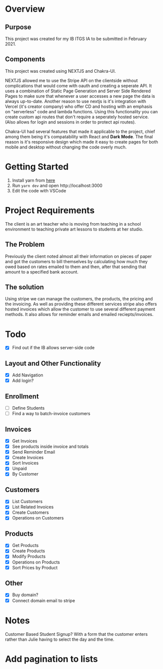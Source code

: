 # Overview

## Purpose

This project was created for my IB ITGS IA to be submitted in February 2021.


## Components

This project was created using NEXTJS and Chakra-UI.

NEXTJS allowed me to use the Stripe API on the clientside without complications that would come with oauth and creating a seperate API. It uses a combination of Static Page Generation and Server Side Rendered Pages to make sure that whenever a user accesses a new page the data is always up-to-date. 
Another reason to use nextjs is it's integration with Vercel (it's creator company) who offer CD and hosting with an emphasis on "serverless" code and lambda functions. Using this functionality you can create custom api routes that don't require a seperately hosted service. (Also allows for login and sessions in order to protect api routes).

Chakra-UI had several features that made it applicable to the project, chief among them being it's compatability with React and **Dark Mode**. The final reason is it's responsive design which made it easy to create pages for both mobile and desktop without changing the code overly much. 

# Getting Started

1. Install yarn from [here](https://classic.yarnpkg.com/en/docs/install) 
2. Run `yarn dev` and open http://localhost:3000
3. Edit the code with VSCode

# Project Requirements

The client is an art teacher who is moving from teaching in a school environment to teaching private art lessons to students at her studio. 

## The Problem

Previously the client noted almost all their information on pieces of paper and got the customers to bill themselves by calculating how much they owed based on rates emailed to them and then, after that sending that amount to a specified bank account.

## The solution

Using stripe we can manage the customers, the products, the pricing and the invoicing. As well as providing these different services stripe also offers hosted invoices which allow the customer to use several different payment methods. It also allows for reminder emails and emailed reciepts/invoices.

# Todo

- [x] Find out if the IB allows server-side code

## Layout and Other Functionality

- [x] Add Navigation
- [x] Add login?

## Enrollment

- [ ] Define Students
- [ ] Find a way to batch-invoice customers

## Invoices

- [x] Get Invoices
- [x] See products inside invoice and totals
- [x] Send Reminder Email
- [x] Create Invoices
- [x] Sort Invoices
- [x] Unpaid
- [x] By Customer

## Customers

- [x] List Customers
- [x] List Related Invoices
- [x] Create Customers
- [x] Operations on Customers

## Products

- [x] Get Products
- [x] Create Products
- [x] Modify Products
- [x] Operations on Products
- [x] Sort Prices by Product

## Other

- [x] Buy domain?
- [x] Connect domain email to stripe

# Notes

Customer Based Student Signup?
With a form that the customer enters rather than Julie having to select the day and the time.


# Add pagination to lists
